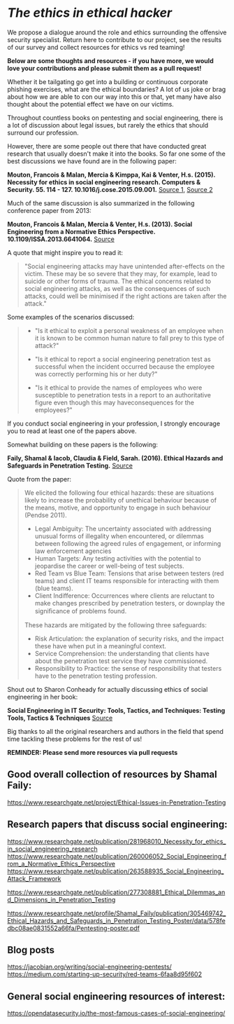 # *The ethics in ethical hacker*

We propose a dialogue around the role and ethics surrounding the offensive security specialist. Return here to contribute to our project, see the results of our survey and collect resources for ethics vs red teaming!

**Below are some thoughts and resources - if you have more, we would love your contributions and please submit them as a pull request!**

Whether it be tailgating go get into a building or continuous corporate phishing exercises, what are the ethical boundaries? A lot of us joke or brag about how we are able to con our way into this or that, yet many have also thought about the potential effect we have on our victims.

Throughout countless books on pentesting and social engineering, there is a lot of discussion about legal issues, but rarely the ethics that should surround our profession.

However, there are some people out there that have conducted great research that usually doesn't make it into the books. So far one some of the best discussions we have found are in the following paper:

**Mouton, Francois & Malan, Mercia & Kimppa, Kai & Venter, H.s. (2015). Necessity for ethics in social engineering research. Computers & Security. 55. 114 - 127. 10.1016/j.cose.2015.09.001.** [Source 1](https://www.researchgate.net/publication/281968010_Necessity_for_ethics_in_social_engineering_research), [Source 2](https://researchspace.csir.co.za/dspace/bitstream/handle/10204/8690/Mouton_2015.pdf?sequence=1&isAllowed=y)


Much of the same discussion is also summarized in the following conference paper from 2013:

**Mouton, Francois & Malan, Mercia & Venter, H.s. (2013). Social Engineering from a Normative Ethics Perspective. 10.1109/ISSA.2013.6641064.** [Source](https://www.researchgate.net/publication/260006052_Social_Engineering_from_a_Normative_Ethics_Perspective)

A quote that might inspire you to read it:

> "Social engineering attacks may have unintended after-effects on the victim. These may be so severe that they may, for example, lead to suicide or other forms of trauma. The ethical concerns related to social engineering attacks, as well as the consequences of such attacks, could well be minimised if the right actions are taken after the attack."

Some examples of the scenarios discussed:

> - "Is it ethical to exploit a personal weakness of an employee when it is known to be common human nature to fall prey to this type of attack?"
>
> - "Is it ethical to report a social engineering penetration test as successful when the incident occurred because the employee was correctly performing his or her duty?"
>
> - "Is it ethical to provide the names of employees who were susceptible to penetration tests in a report to an authoritative figure even though this may haveconsequences for the employees?"

If you conduct social engineering in your profession, I strongly encourage you to read at least one of the papers above.

Somewhat building on these papers is the following:

**Faily, Shamal & Iacob, Claudia & Field, Sarah. (2016). Ethical Hazards and Safeguards in Penetration Testing.** [Source](https://www.researchgate.net/publication/303857541_Ethical_Hazards_and_Safeguards_in_Penetration_Testing)


Quote from the paper:
> We elicited the following four ethical hazards: these are situations likely to increase the probability of unethical behaviour because of the means, motive, and opportunity to engage in such behaviour (Pendse 2011).
>
> - Legal Ambiguity: The uncertainty associated with addressing unusual forms of illegality when encountered, or dilemmas between following the agreed rules of engagement, or informing law enforcement agencies
> - Human Targets: Any testing activities with the potential to jeopardise the career or well-being of test subjects.
> - Red Team vs Blue Team: Tensions that arise between testers (red teams) and client IT teams responsible for interacting with them (blue teams).
> - Client Indifference: Occurrences where clients are reluctant to make changes prescribed by penetration testers, or downplay the signiﬁcance of problems found.
>
>
> These hazards are mitigated by the following three safeguards:
>
> - Risk Articulation: the explanation of security risks, and the impact these have when put in a meaningful context.
> - Service Comprehension: the understanding that clients have about the penetration test service they have commissioned.
> - Responsibility to Practice: the sense of responsibility that testers have to the penetration testing profession.

Shout out to Sharon Conheady for actually discussing ethics of social engineering in her book:

**Social Engineering in IT Security: Tools, Tactics, and Techniques: Testing Tools, Tactics & Techniques**  [Source](https://www.amazon.com/Social-Engineering-Security-Tactics-Techniques/dp/0071818464)

Big thanks to all the original researchers and authors in the field that spend time tackling these problems for the rest of us!

**REMINDER: Please send more resources via pull requests**

## Good overall collection of resources by Shamal Faily:

https://www.researchgate.net/project/Ethical-Issues-in-Penetration-Testing

## Research papers that discuss social engineering:

https://www.researchgate.net/publication/281968010_Necessity_for_ethics_in_social_engineering_research
https://www.researchgate.net/publication/260006052_Social_Engineering_from_a_Normative_Ethics_Perspective
https://www.researchgate.net/publication/263588935_Social_Engineering_Attack_Framework

https://www.researchgate.net/publication/277308881_Ethical_Dilemmas_and_Dimensions_in_Penetration_Testing

https://www.researchgate.net/profile/Shamal_Faily/publication/305469742_Ethical_Hazards_and_Safeguards_in_Penetration_Testing_Poster/data/578fedbc08ae0831552a66fa/Pentesting-poster.pdf

## Blog posts
https://jacobian.org/writing/social-engineering-pentests/
https://medium.com/starting-up-security/red-teams-6faa8d95f602 


## General social engineering resources of interest:
https://opendatasecurity.io/the-most-famous-cases-of-social-engineering/
